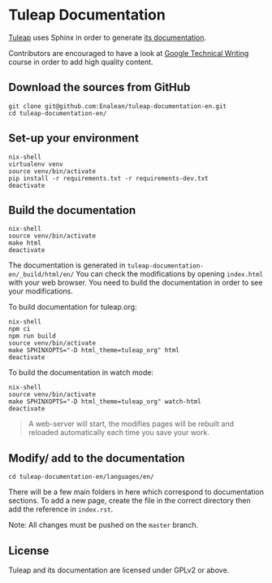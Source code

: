 Tuleap Documentation
====================

[Tuleap](https://tuleap.org/) uses Sphinx in order to generate [its
documentation](https://docs.tuleap.org/).

Contributors are encouraged to have a look at 
[Google Technical Writing](https://developers.google.com/tech-writing) 
course in order to add high quality content.

Download the sources from GitHub
--------------------------------

    git clone git@github.com:Enalean/tuleap-documentation-en.git
    cd tuleap-documentation-en/

Set-up your environment
-----------------------

    nix-shell
    virtualenv venv
    source venv/bin/activate
    pip install -r requirements.txt -r requirements-dev.txt
    deactivate

Build the documentation
-----------------------

    nix-shell
    source venv/bin/activate
    make html
    deactivate

The documentation is generated in `tuleap-documentation-en/_build/html/en/` You can check the modifications by opening `index.html` with your web browser. You need to build the documentation in order to see your modifications.

To build documentation for tuleap.org:

    nix-shell
    npm ci
    npm run build
    source venv/bin/activate
    make SPHINXOPTS="-D html_theme=tuleap_org" html
    deactivate


To build the documentation in watch mode:

    nix-shell
    source venv/bin/activate
    make SPHINXOPTS="-D html_theme=tuleap_org" watch-html
    deactivate
    
> A web-server will start, the modifies pages will be rebuilt and reloaded automatically each time you save your work.

Modify/ add to the documentation
------------------------

    cd tuleap-documentation-en/languages/en/

There will be a few main folders in here which correspond to documentation sections. To add a new page, create the file in the correct directory then add the reference in `index.rst`.

Note: All changes must be pushed on the `master` branch.

License
-------

Tuleap and its documentation are licensed under GPLv2 or above.
